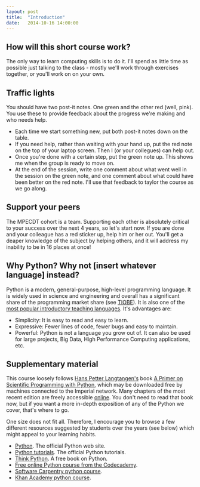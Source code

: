 ```yaml
---
layout: post
title:  "Introduction"
date:   2014-10-16 14:00:00
---
```


## How will this short course work?

The only way to learn computing skills is to do it. I'll spend as
little time as possible just talking to the class - mostly we'll work
through exercises together, or you'll work on on your own.

## Traffic lights

You should have two post-it notes. One green and the other red (well,
pink). You use these to provide feedback about the progress we're
making and who needs help.

* Each time we start something new, put both post-it notes down on the table.
* If you need help, rather than waiting with your hand up, put the red
  note on the top of your laptop screen. Then I (or your collegues)
  can help out.
* Once you're done with a certain step, put the green note up. This
  shows me when the group is ready to move on.
* At the end of the session, write one comment about what went well in
  the session on the green note, and one comment about what could have
  been better on the red note. I'll use that feedback to taylor the
  course as we go along.

## Support your peers

The MPECDT cohort is a team. Supporting each other is absolutely
critical to your success over the next 4 years, so let's start now. If
you are done and your colleague has a red sticker up, help him or her
out. You'll get a deaper knowledge of the subject by helping others,
and it will address my inability to be in 16 places at once!


## Why Python? Why not [insert whatever language] instead?

Python is a modern, general-purpose, high-level programming
language. It is widely used in science and engineering and overall has
a significant share of the programming market share (see
[TIOBE](http://www.tiobe.com/index.php/content/paperinfo/tpci/index.html)). It
is also one of the
[most popular introductory teaching languages](http://cacm.acm.org/blogs/blog-cacm/176450-python-is-now-the-most-popular-introductory-teaching-language-at-top-us-universities/fulltext). It's
advantages are:

* Simplicity: It is easy to read and easy to learn.
* Expressive: Fewer lines of code, fewer bugs and easy to maintain.
* Powerful: Python is not a language you grow out of. It can also be used for large projects, Big Data, High Performance Computing applications, etc.


## Supplementary material

This course loosely follows
[Hans Petter Langtangen's](http://hplgit.github.io/homepage/index.html)
book
[A Primer on Scientific Programming with Python](http://link.springer.com/book/10.1007/978-3-642-30293-0),
which may be downloaded free by machines connected to the Imperial
network. Many chapters of the most recent edition are freely
accessible
[online](http://hplgit.github.io/primer.html/doc/web/index.html). You
don't need to read that book now, but if you want a more in-depth
exposition of any of the Python we cover, that's where to go.

One size does not fit all. Therefore, I encourage you to browse a few
different resources suggested by students over the years (see below)
which might appeal to your learning habits.

* [Python](http://www.python.org>). The official Python web site.
* [Python tutorials](http://docs.python.org/2/tutorial/). The official Python tutorials.
* [Think Python](http://www.greenteapress.com/thinkpython/). A free book on Python.
* [Free online Python course from the Codecademy](http://www.codecademy.com/tracks/python).
* [Software Carpentry python course](http://software-carpentry.org/v4/python/).
* [Khan Academy python course](http://www.khanacademy.org/science/computer-science).
